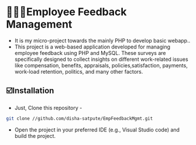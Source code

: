 # 👩🏼‍💻Employee Feedback Management

- It is my micro-project towards the mainly PHP to develop basic webapp..
- This project is a web-based application developed for managing employee feedback using PHP and MySQL.
These surveys are specifically designed to collect insights on different work-related issues
like compensation, benefits, appraisals, policies,satisfaction, payments, work-load
retention, politics, and many other factors.

## ☑️Installation
- Just, Clone this repository - 
````bash 
git clone //github.com/disha-satpute/EmpFeedbackMgmt.git
````
- Open the project in your preferred IDE (e.g., Visual Studio code) and build the project.
